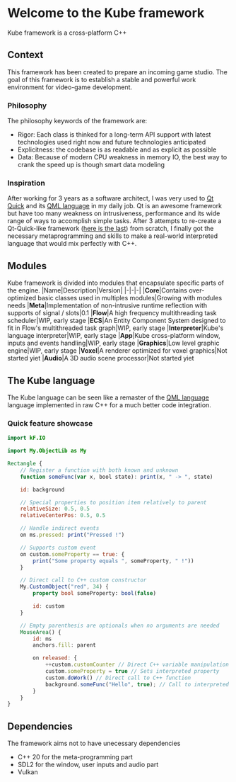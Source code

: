 # Welcome to the Kube framework
Kube framework is a cross-platform C++

## Context
This framework has been created to prepare an incoming game studio.
The goal of this framework is to establish a stable and powerful work environment for video-game development.

### Philosophy
The philosophy keywords of the framework are:
* Rigor: Each class is thinked for a long-term API support with latest technologies used right now and future technologies anticipated
* Explicitness: the codebase is as readable and as explicit as possible
* Data: Because of modern CPU weakness in memory IO, the best way to crank the speed up is though smart data modeling

### Inspiration
After working for 3 years as a software architect, I was very used to [Qt Quick](https://doc.qt.io/qt-5/qtquick-index.html) and its [QML language](https://doc.qt.io/qt-5/qtqml-index.html) in my daily job. Qt is an awesome framework but have too many weakness on intrusiveness, performance and its wide range of ways to accomplish simple tasks.
After 3 attempts to re-create a Qt-Quick-like framework ([here is the last](https://github.com/MatthieuMv/openApp)) from scratch, I finally got the necessary metaprogramming and  skills to make a real-world interpreted language that would mix perfectly with C++.

## Modules
Kube framework is divided into modules that encapsulate specific parts of the engine.
|Name|Description|Version|
|-|-|-|
|**Core**|Contains over-optimized basic classes used in multiples modules|Growing with modules needs
|**Meta**|Implementation of non-intrusive runtime reflection with supports of signal / slots|0.1
|**Flow**|A high frequency multithreading task scheduler|WIP, early stage
|**ECS**|An Entity Component System designed to fit in Flow's multithreaded task graph|WIP, early stage
|**Interpreter**|Kube's language interpreter|WIP, early stage
|**App**|Kube cross-platform window, inputs and events handling|WIP, early stage
|**Graphics**|Low level graphic engine|WIP, early stage
|**Voxel**|A renderer optimized for voxel graphics|Not started yiet
|**Audio**|A 3D audio scene processor|Not started yiet

## The Kube language
The Kube language can be seen like a remaster of the [QML language](https://doc.qt.io/qt-5/qtqml-index.html) language implemented in raw C++ for a much better code integration.

### Quick feature showcase
```qml
import kF.IO

import My.ObjectLib as My

Rectangle {
    // Register a function with both known and unknown
    function someFunc(var x, bool state): print(x, " -> ", state)

    id: background

    // Special properties to position item relatively to parent
    relativeSize: 0.5, 0.5
    relativeCenterPos: 0.5, 0.5

    // Handle indirect events
    on ms.pressed: print("Pressed !")

    // Supports custom event
    on custom.someProperty == true: {
        print("Some property equals ", someProperty, " !"))
    }

    // Direct call to C++ custom constructor
    My.CustomObject("red", 34) {
        property bool someProperty: bool(false)

        id: custom
    }

    // Empty parenthesis are optionals when no arguments are needed
    MouseArea() {
        id: ms
        anchors.fill: parent

        on released: {
            ++custom.customCounter // Direct C++ variable manipulation
            custom.someProperty = true // Sets interpreted property
            custom.doWork() // Direct call to C++ function
            background.someFunc("Hello", true); // Call to interpreted function
        }
    }
}
```

## Dependencies
The framework aims not to have unecessary dependencies
* C++ 20 for the meta-programming part
* SDL2 for the window, user inputs and audio part
* Vulkan

